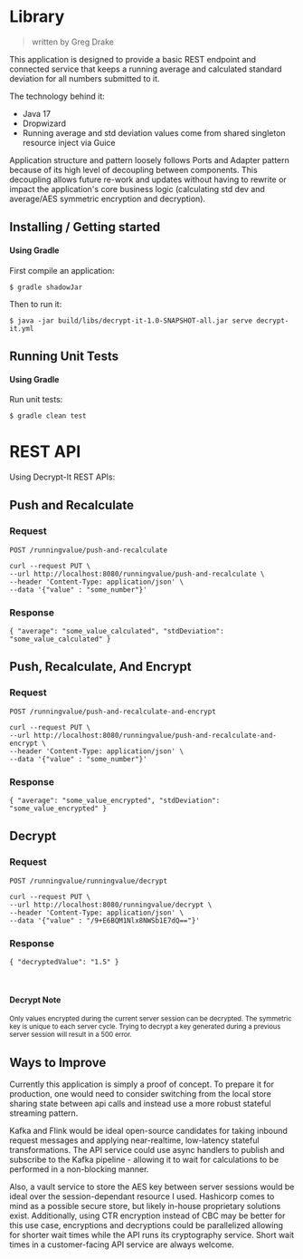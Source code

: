 # Library

> written by Greg Drake

This application is designed to provide a basic REST endpoint and connected service
that keeps a running average and calculated standard deviation for all numbers submitted to it.

The technology behind it:

* Java 17
* Dropwizard
* Running average and std deviation values come from shared singleton resource inject via Guice

Application structure and pattern loosely follows Ports and Adapter pattern because of its high level of decoupling
between components. This decoupling allows future re-work and updates without having to rewrite or impact the
application's core business logic (calculating std dev and average/AES symmetric encryption and decryption).

## Installing / Getting started

#### Using Gradle

First compile an application:

```console
$ gradle shadowJar
```

Then to run it:

```console
$ java -jar build/libs/decrypt-it-1.0-SNAPSHOT-all.jar serve decrypt-it.yml
```

## Running Unit Tests

#### Using Gradle

Run unit tests:

```console
$ gradle clean test
```

# REST API

Using Decrypt-It REST APIs:

## Push and Recalculate

### Request

`POST /runningvalue/push-and-recalculate`

    curl --request PUT \
    --url http://localhost:8080/runningvalue/push-and-recalculate \
    --header 'Content-Type: application/json' \
    --data '{"value" : "some_number"}'

### Response

    { "average": "some_value_calculated", "stdDeviation": "some_value_calculated" }

## Push, Recalculate, And Encrypt

### Request

`POST /runningvalue/push-and-recalculate-and-encrypt`

    curl --request PUT \
    --url http://localhost:8080/runningvalue/push-and-recalculate-and-encrypt \
    --header 'Content-Type: application/json' \
    --data '{"value" : "some_number"}'

### Response

    { "average": "some_value_encrypted", "stdDeviation": "some_value_encrypted" }

## Decrypt

### Request

`POST /runningvalue/runningvalue/decrypt`

    curl --request PUT \
    --url http://localhost:8080/runningvalue/decrypt \
    --header 'Content-Type: application/json' \
    --data '{"value" : "/9+E6BQM1Nlx8NWSb1E7dQ=="}'

### Response

    { "decryptedValue": "1.5" }

  <br>

#### Decrypt Note

<sub>Only values encrypted during the current server session can be decrypted. The symmetric key is unique to each
server cycle. Trying to decrypt a key generated during a previous server session will result in a 500 error.
<br>

## Ways to Improve

Currently this application is simply a proof of concept. To prepare it for production, one would need to consider
switching from the local store sharing state between api calls and instead use a more robust stateful streaming pattern.

Kafka and Flink would be ideal open-source candidates for taking inbound request messages and applying near-realtime,
low-latency stateful transformations. The API service could use async handlers to publish and subscribe to the Kafka
pipeline - allowing it to wait for calculations to be performed in a non-blocking manner.

Also, a vault service to store the AES key between server sessions would be ideal over the session-dependant resource I
used. Hashicorp comes to mind as a possible secure store, but likely in-house proprietary solutions exist. Additionally,
using CTR encryption instead of CBC may be better for this use case, encryptions and decryptions could be parallelized
allowing for shorter wait times while the API runs its cryptography service. Short wait times in a customer-facing API
service are always welcome.